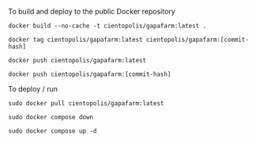 To build and deploy to the public Docker repository

````
docker build --no-cache -t cientopolis/gapafarm:latest .

docker tag cientopolis/gapafarm:latest cientopolis/gapafarm:[commit-hash]

docker push cientopolis/gapafarm:latest

docker push cientopolis/gapafarm:[commit-hash]
````

To deploy / run

````
sudo docker pull cientopolis/gapafarm:latest

sudo docker compose down

sudo docker compose up -d
````

